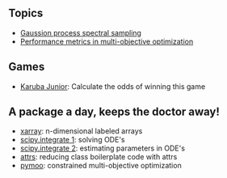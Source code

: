 ## Topics
* [Gaussion process spectral sampling](topics/GP_spectral_sampling.ipynb)
* [Performance metrics in multi-objective optimization](topics/pareto_metrics.ipynb)

## Games
* [Karuba Junior](games/karuba-junior.ipynb): Calculate the odds of winning this game

## A package a day, keeps the doctor away!
* [xarray](packages/xarray.ipynb): n-dimensional labeled arrays
* [scipy.integrate 1](packages/scipy_ODE.ipynb): solving ODE's
* [scipy.integrate 2](packages/scipy_ODE_parameter_estimation.ipynb): estimating parameters in ODE's
* [attrs](packages/attrs.ipynb): reducing class boilerplate code with attrs
* [pymoo](packages/pymoo.ipynb): constrained multi-objective optimization
